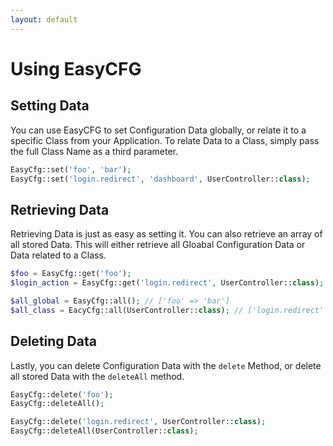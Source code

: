 ```yaml
---
layout: default
---
```


# Using EasyCFG
<!-- [[TOC]] -->

## Setting Data

You can use EasyCFG to set Configuration Data globally, or relate it to a specific Class from your Application. To relate Data to a Class, simply pass the full Class Name as a third parameter.

```php
EasyCfg::set('foo', 'bar');
EasyCfg::set('login.redirect', 'dashboard', UserController::class);
```

## Retrieving Data

Retrieving Data is just as easy as setting it. You can also retrieve an array of all stored Data. This will either retrieve all Gloabal Configuration Data or Data related to a Class.

```php
$foo = EasyCfg::get('foo');
$login_action = EasyCfg::get('login.redirect', UserController::class);

$all_global = EasyCfg::all(); // ['foo' => 'bar']
$all_class = EacyCfg::all(UserController::class); // ['login.redirect' => 'dashboard']
```

## Deleting Data

Lastly, you can delete Configuration Data with the `delete` Method, or delete all stored Data with the `deleteAll` method.

```php
EasyCfg::delete('foo');
EasyCfg::deleteAll();

EasyCfg::delete('login.redirect', UserController::class);
EasyCfg::deleteAll(UserController::class);
```
